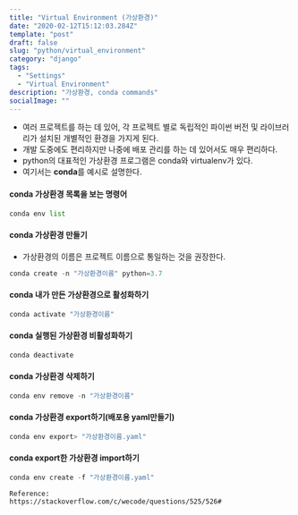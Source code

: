 ```yaml
---
title: "Virtual Environment (가상환경)"
date: "2020-02-12T15:12:03.284Z"
template: "post"
draft: false
slug: "python/virtual_environment"
category: "django"
tags:
  - "Settings"
  - "Virtual Environment"
description: "가상환경, conda commands"
socialImage: ""
---
```



- 여러 프로젝트를 하는 데 있어, 각 프로젝트 별로 독립적인 파이썬 버전 및 라이브러리가 설치된 개별적인 환경을 가지게 된다.
- 개발 도중에도 편리하지만 나중에 배포 관리를 하는 데 있어서도 매우 편리하다.
- python의 대표적인 가상환경 프로그램은 conda와 virtualenv가 있다.
- 여기서는 **conda**를 예시로 설명한다.

#### conda 가상환경 목록을 보는 명령어

```python
conda env list
```

#### conda 가상환경 만들기
* 가상환경의 이름은 프로젝트 이름으로 통일하는 것을 권장한다.

```python
conda create -n "가상환경이름" python=3.7
```

#### conda 내가 만든 가상환경으로 활성화하기

```python
conda activate "가상환경이름"
```

#### conda 실행된 가상환경 비활성화하기

```python
conda deactivate
```

#### conda 가상환경 삭제하기

```python
conda env remove -n "가상환경이름"
```

#### conda 가상환경 export하기(배포용 yaml만들기)
```python
conda env export> "가상환경이름.yaml"
```

#### conda export한 가상환경 import하기
```python
conda env create -f "가상환경이름.yaml"
```

<p>

```    
Reference:
https://stackoverflow.com/c/wecode/questions/525/526#
```